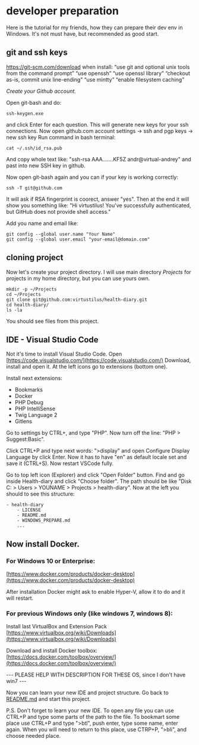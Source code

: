 # developer preparation
Here is the tutorial for my friends, how they can prepare their dev env in Windows.
It's not must have, but recommended as good start.

## git and ssh keys
https://git-scm.com/download
when install: 
“use git and optional unix tools from the command prompt”
“use openssh”
“use openssl library”
“checkout as-is, commit unix line-ending”
“use mintty”
“enable filesystem caching”

*Create your Github account.*

Open git-bash and do:

    ssh-keygen.exe

and click Enter for each question.
This will generate new keys for your ssh connections.
Now open github.com account settings -> ssh and pgp keys -> new ssh key
Run command in bash terminal:

    cat ~/.ssh/id_rsa.pub

And copy whole text like: "ssh-rsa AAA.......KF5Z andr@virtual-andrey"
and past into new SSH key in github.

Now open git-bash again and you can if your key is working correctly:

    ssh -T git@github.com

It will ask if RSA fingerprint is coorect, answer "yes".
Then at the end it will show you something like: "Hi virtustilus! You've successfully authenticated, but GitHub does not provide shell access."

Add you name and email like:

    git config --global user.name "Your Name"
    git config --global user.email "your-email@domain.com"

## cloning project
Now let's create your project directory.
I will use main directory *Projects* for projects in my home directory, but you can use yours own.

    mkdir -p ~/Projects
    cd ~/Projects
    git clone git@github.com:virtustilus/health-diary.git
    cd health-diary/
    ls -la

You should see files from this project.

## IDE - Visual Studio Code
Not it's time to install Visual Studio Code.
Open [https://code.visualstudio.com/](https://code.visualstudio.com/)
Download, install and open it.
At the left icons go to extensions (bottom one).

Install next extensions:
- Bookmarks
- Docker
- PHP Debug
- PHP IntelliSense
- Twig Language 2
- Gitlens

Go to settings by CTRL+, and type "PHP". Now turn off the line: "PHP > Suggest:Basic".

Click CTRL+P and type next words: ">display" and open Configure Display Language by click Enter.
Now it has to have "en" as default locale set and save it (CTRL+S). Now restart VSCode fully.

Go to top left icon (Explorer) and click "Open Folder" button.
Find and go inside Health-diary and click "Choose folder".
The path should be like "Disk C: > Users > YOUNAME > Projects > health-diary".
Now at the left you should to see this structure:

    - health-diary
        - LICENSE
        - README.md
        - WINDOWS_PREPARE.md
        ...


## Now install Docker.

### For Windows 10 or Enterprise:
[https://www.docker.com/products/docker-desktop](https://www.docker.com/products/docker-desktop)

After installation Docker might ask to enable Hyper-V, allow it to do and it will restart.

### For previous Windows only (like windows 7, windows 8):

Install last VirtualBox and Extension Pack [https://www.virtualbox.org/wiki/Downloads](https://www.virtualbox.org/wiki/Downloads)

Download and install Docker toolbox:
[https://docs.docker.com/toolbox/overview/](https://docs.docker.com/toolbox/overview/)

--- PLEASE HELP WITH DESCRIPTION FOR THESE OS, since I don't have win7 ---





Now you can learn your new IDE and project structure. Go back to [README.md](README.md) and start this project.

P.S.
Don't forget to learn your new IDE.
To open any file you can use CTRL+P and type some parts of the path to the file. 
To bookmart some place use CTRL+P and type ">btl", push enter, type some name, enter again.
When you will need to return to this place, use CTRP+P, ">bli", and choose needed place.

